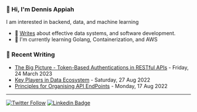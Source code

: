 ### 👋 Hi, I'm Dennis Appiah
I am interested in backend, data, and machine learning

- 📝 [Writes](https://medium.com/@dennisappiah) about effective data systems, and software development.
- 🌱 I'm currently learning Golang, Containerization, and AWS

### 📝 Recent Writing
* [The Big Picture - Token-Based Authentications in RESTful APIs](https://medium.com/@dennisappiah/the-big-picture-token-based-authentications-in-restful-apis-1dfe97c28bee) - Friday, 24 March 2023
* [Key Players in Data Ecosystem](https://medium.com/@dennisappiah/key-players-in-data-ecosystem-e6dc574004b) - Saturday, 27 Aug 2022
* [Principles for Organising API EndPoints](https://medium.com/@dennisappiah/principles-for-organizing-api-endpoints-895b6e5efe3) - Monday, 17 Aug 2022
--- 
[![Twitter Follow](https://img.shields.io/twitter/follow/dennisapiah?label=Follow&style=social)](https://twitter.com/dennisapiah)
[![Linkedin Badge](https://img.shields.io/badge/-LinkedIn-0e76a8?style=flat-square&logo=Linkedin&logoColor=white)](https://www.linkedin.com/in/dennisappiah) 
